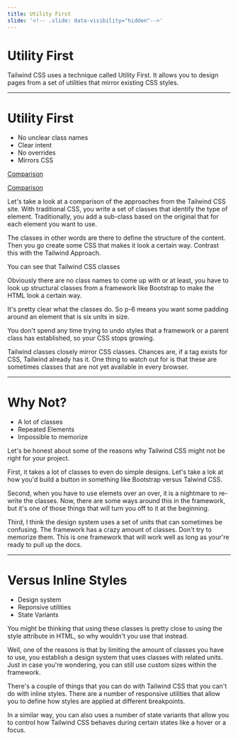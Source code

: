 ```yaml
---
title: Utility First
slide: '<!-- .slide: data-visibility="hidden"-->'
---
```


<!-- .slide: data-state="layout-title" class="bg-dark"-->

# Utility First

> >

Tailwind CSS uses a technique called Utility First. It allows you to design pages from a set of utilities that mirror existing CSS styles.

---

# Utility First

- No unclear class names
- Clear intent
- No overrides
- Mirrors CSS

[Comparison](https://tailwindcss.com/docs/utility-first)

> >

[Comparison](https://tailwindcss.com/docs/utility-first)

Let's take a look at a comparison of the approaches from the Tailwind CSS site. With traditional CSS, you write a set of classes that identify the type of element. Traditionally, you add a sub-class based on the original that for each element you want to use.

The classes in other words are there to define the structure of the content. Then you go create some CSS that makes it look a certain way.
Contrast this with the Tailwind Approach.

You can see that Tailwind CSS classes

Obviously there are no class names to come up with or at least, you have to look up structural classes from a framework like Bootstrap to make the HTML look a certain way.

It's pretty clear what the classes do. So p-6 means you want some padding around an element that is six units in size.

You don't spend any time trying to undo styles that a framework or a parent class has established, so your CSS stops growing.

Tailwind classes closely mirror CSS classes. Chances are, if a tag exists for CSS, Tailwind already has it. One thing to watch out for is that these are sometimes classes that are not yet available in every browser.

---

# Why Not?

- A lot of classes
- Repeated Elements
- Impossible to memorize

> >

Let's be honest about some of the reasons why Tailwind CSS might not be right for your project.

First, it takes a lot of classes to even do simple designs. Let's take a lok at how you'd build a button in something like Bootstrap versus Talwind CSS.

Second, when you have to use elemets over an over, it is a nightmare to re-write the classes. Now, there are some ways around this in the framework, but it's one of those things that will turn you off to it at the beginning.

Third, I think the design system uses a set of units that can sometimes be confusing. The framework has a crazy amount of classes. Don't try to memorize them. This is one framework that will work well as long as your're ready to pull up the docs.

---

# Versus Inline Styles

- Design system
- Reponsive utilities
- State Variants

> >

You might be thinking that using these classes is pretty close to using the style attribute in HTML, so why wouldn't you use that instead.

Well, one of the reasons is that by limiting the amount of classes you have to use, you establish a design system that uses classes with related units. Just in case you're wondering, you can still use custom sizes within the framework.

There's a couple of things that you can do with Tailwind CSS that you can't do with inline styles. There are a number of responsive utilities that allow you to define how styles are applied at different breakpoints.

In a similar way, you can also uses a number of state variants that allow you to control how Tailwind CSS behaves during certain states like a hover or a focus.
